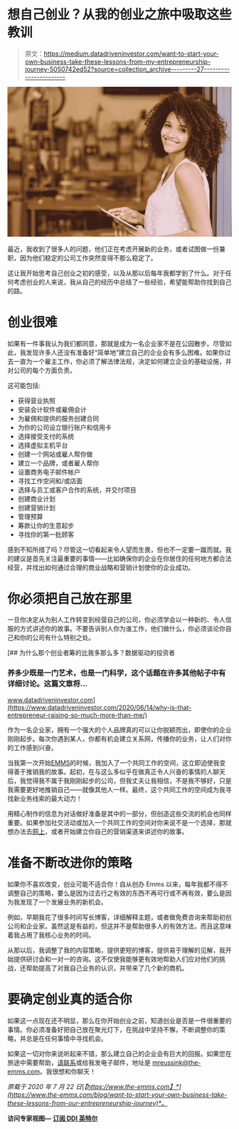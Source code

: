 # 想自己创业？从我的创业之旅中吸取这些教训

> 原文：<https://medium.datadriveninvestor.com/want-to-start-your-own-business-take-these-lessons-from-my-entrepreneurship-journey-5050742ed52?source=collection_archive---------27----------------------->

![](img/3d820ddf0553aeb4c8e71eaedcc5f6f4.png)

最近，我收到了很多人的问题，他们正在考虑开展新的业务，或者试图做一份兼职，因为他们稳定的公司工作突然变得不那么稳定了。

这让我开始思考自己创业之初的感受，以及从那以后每年我都学到了什么。对于任何考虑创业的人来说，我从自己的经历中总结了一些经验，希望能帮助你找到自己的路。

# 创业很难

如果有一件事我认为我们都同意，那就是成为一名企业家不是在公园散步。尽管如此，我发现许多人还没有准备好“简单地”建立自己的企业会有多么困难。如果你过去一直为一个雇主工作，你必须了解法律法规，决定如何建立企业的基础设施，并对公司的每个方面负责。

这可能包括:

*   获得营业执照
*   安装会计软件或雇佣会计
*   为雇佣和提供的服务创建合同
*   为你的公司设立银行账户和信用卡
*   选择接受支付的系统
*   选择虚拟主机平台
*   创建一个网站或雇人帮你做
*   建立一个品牌，或者雇人帮你
*   设置商务电子邮件帐户
*   寻找工作空间和/或店面
*   选择与员工或客户合作的系统，并交付项目
*   创建商业计划
*   创建营销计划
*   管理预算
*   筹款让你的生意起步
*   寻找你的第一批顾客

感到不知所措了吗？尽管这一切看起来令人望而生畏，但也不一定要一蹴而就。我的建议是首先关注最重要的事情——比如确保你的企业在你居住的任何地方都合法经营，并找出如何通过合理的商业战略和营销计划使你的企业成功。

# 你必须把自己放在那里

一旦你决定从为别人工作转变到经营自己的公司，你必须学会以一种新的、令人信服的方式讲述你的故事。不要告诉别人你为谁工作，他们做什么，你必须谈论你自己和你的公司有什么特别之处。

[](https://www.datadriveninvestor.com/2020/06/14/why-is-that-entrepreneur-raising-so-much-more-than-me/) [## 为什么那个创业者筹的比我多那么多？数据驱动的投资者

### 养多少既是一门艺术，也是一门科学，这个话题在许多其他帖子中有详细讨论。这篇文章将…

www.datadriveninvestor.com](https://www.datadriveninvestor.com/2020/06/14/why-is-that-entrepreneur-raising-so-much-more-than-me/) 

作为一名企业家，拥有一个强大的个人品牌真的可以让你脱颖而出，即使你的企业刚刚起步。每次你遇到某人，你都有机会建立关系网，传播你的业务，让人们对你的工作感到兴奋。

当我第一次开始[EMMS](http://www.the-emms.com)的时候，我加入了一个共同工作的空间，这立即迫使我变得善于推销我的故事。起初，在与这么多似乎在做真正令人兴奋的事情的人聊天后，我觉得我不属于我刚刚起步的公司，但我丈夫让我相信，不是我不够好，只是我需要更好地推销自己——就像其他人一样。最终，这个共同工作的空间成为我寻找新业务线索的最大动力！

用精心制作的信息为对话做好准备是其中的一部分，但创造这些交流的机会也同样重要。如果参加社交活动或加入一个共同工作的空间对你来说不是一个选择，那就想办法去[网上](https://www.the-emms.com/blog/networking-in-2020-how-to-make-contacts-on-the-internet)，或者开始建立你自己的营销渠道来讲述你的故事。

# 准备不断改进你的策略

如果你不喜欢改变，创业可能不适合你！自从创办 Emms 以来，每年我都不得不调整自己的策略，要么是因为过去行之有效的东西不再可行或不再有效，要么是因为我发现了一个发展业务的新机会。

例如，早期我花了很多时间写长博客，详细解释主题，或者做免费咨询来帮助初创公司和企业家。虽然这是有益的，但这并不是帮助很多人的有效方法，而且这意味着我占用了我核心业务的时间。

从那以后，我调整了我的内容策略，提供更短的博客，提供易于理解的见解，我开始提供研讨会和一对一的咨询。这不仅使我能够更有效地帮助人们应对他们的挑战，还帮助提高了对我自己业务的认识，并带来了几个新的商机。

# 要确定创业真的适合你

如果这一点现在还不明显，那么在你开始创业之前，知道创业是否是一件很重要的事情。你必须准备好把自己放在聚光灯下，在挑战中坚持不懈，不断调整你的策略，并总是在任何事情中寻找机会。

如果这一切对你来说听起来不错，那么建立自己的企业会有巨大的回报。如果您在旅途中需要帮助，[请联系](https://www.the-emms.com/contact-us)或给我发电子邮件，地址是 mreussink@the-emms.com。我很想和你聊天！

*原载于 2020 年 7 月 22 日*[*【https://www.the-emms.com】*](https://www.the-emms.com/blog/want-to-start-your-own-business-take-these-lessons-from-our-entrepreneurship-journey)*。*

**访问专家视图—** [**订阅 DDI 英特尔**](https://datadriveninvestor.com/ddi-intel)